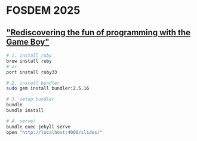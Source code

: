# FOSDEM 2025

## ["Rediscovering the fun of programming with the Game Boy"](https://fosdem.org/2025/schedule/event/fosdem-2025-4605-rediscovering-the-fun-of-programming-with-the-game-boy/)

```sh
# 1. install ruby
brew install ruby
# or
port install ruby33

# 2. install bundler
sudo gem install bundler:2.5.16

# 3. setup bundler
bundle
bundle install

# 4. serve!
bundle exec jekyll serve
open "http://localhost:4000/slides/"
```
